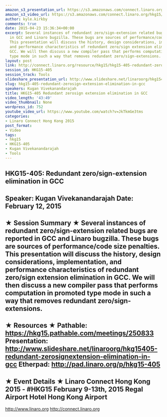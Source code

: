 ```yaml
---
amazon_s3_presentation_url: https://s3.amazonaws.com/connect.linaro.org/hkg15/Videos/02-12-Thursday/HKG15-405.pdf
amazon_s3_video_url: https://s3.amazonaws.com/connect.linaro.org/hkg15/Videos/02-12-Thursday/HKG15-405+Redundant+zerosign-extension+elimination+in+GCC.mp4
author: kyle.kirkby
comments: true
date: 2015-04-23 15:36:34+00:00
excerpt: Several instances of redundant zero/sign-extension related bugs are reported
  in GCC and Linaro bugzilla. These bugs are sources of performance/code size penalties.
  This presentation will discuss the history, design considerations, implementation,
  and performance characteristics of redundant zero/sign extension elimination in
  GCC. We will then discuss a new compiler pass that performs computation in promoted
  type mode in such a way that removes redundant zero/sign-extensions.
layout: post
link: http://connect.linaro.org/resource/hkg15/hkg15-405-redundant-zerosign-extension-elimination-in-gcc/
session_id: HKG15-405
session_track: Tools
slideshare_presentation_url: http://www.slideshare.net/linaroorg/hkg15405-redundant-zerosignextension-elimination-in-gcc
slug: hkg15-405-redundant-zerosign-extension-elimination-in-gcc
speakers: Kugan Vivekanandarajah
title: HKG15-405 Redundant zerosign extension elimination in GCC
video_length: '43:49'
video_thumbnail: None
wordpress_id: 752
youtube_video_url: https://www.youtube.com/watch?v=JkTkmGe3tms
categories:
- Linaro Connect Hong Kong 2015
post_format:
- Video
tags:
- hkg15
- HKG15-405
- Kugan Vivekanandarajah
- Tools
---
```


HKG15-405: Redundant zero/sign-extension elimination in GCC 
--------------------------------------------------- 
Speaker: Kugan Vivekanandarajah 
Date: February 12, 2015 
--------------------------------------------------- 
★ Session Summary ★ 
Several instances of redundant zero/sign-extension related bugs are reported in GCC and Linaro bugzilla. These bugs are sources of performance/code size penalties. This presentation will discuss the history, design considerations, implementation, and performance characteristics of redundant zero/sign extension elimination in GCC. We will then discuss a new compiler pass that performs computation in promoted type mode in such a way that removes redundant zero/sign-extensions. 
-------------------------------------------------- 
★ Resources ★ 
Pathable: https://hkg15.pathable.com/meetings/250833 
Presentation:   http://www.slideshare.net/linaroorg/hkg15405-redundant-zerosignextension-elimination-in-gcc
Etherpad: http://pad.linaro.org/p/hkg15-405 
--------------------------------------------------- 
★ Event Details ★ 
Linaro Connect Hong Kong 2015 - #HKG15 
February 9-13th, 2015 
Regal Airport Hotel Hong Kong Airport 
--------------------------------------------------- 
http://www.linaro.org 
http://connect.linaro.org
